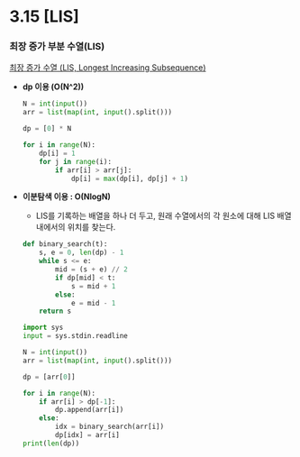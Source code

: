 # 3.15 [LIS]

### **최장 증가 부분 수열(LIS)**

[최장 증가 수열 (LIS, Longest Increasing Subsequence)](https://4legs-study.tistory.com/106)

- **dp 이용 (O(N^2))**
    
    ```python
    N = int(input())
    arr = list(map(int, input().split()))
    
    dp = [0] * N
    
    for i in range(N):
        dp[i] = 1
        for j in range(i):
            if arr[i] > arr[j]:
                dp[i] = max(dp[i], dp[j] + 1)
    ```
    
- **이분탐색 이용 : O(NlogN)**
    - LIS를 기록하는 배열을 하나 더 두고, 원래 수열에서의 각 원소에 대해 LIS 배열 내에서의 위치를 찾는다.
    
    ```python
    def binary_search(t):
        s, e = 0, len(dp) - 1
        while s <= e:
            mid = (s + e) // 2
            if dp[mid] < t:
                s = mid + 1
            else:
                e = mid - 1
        return s
    
    import sys
    input = sys.stdin.readline
    
    N = int(input())
    arr = list(map(int, input().split()))
    
    dp = [arr[0]]
    
    for i in range(N):
        if arr[i] > dp[-1]:
            dp.append(arr[i])
        else:
            idx = binary_search(arr[i])
            dp[idx] = arr[i]
    print(len(dp))
    ```
